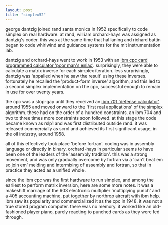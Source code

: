 ```yaml
---
layout: post
title: "simplex52"
---
```


george dantzig joined rand santa monica in 1952 specifically to code simplex on real hardware. at rand, william orchard-hays was assigned as dantzig's coder. this was at the same time that hal laning and richard battin began to code whirlwind and guidance systems for the mit instrumentation lab.

dantzig and orchard-hays went to work in 1953 with an [ibm cpc card programmed calculator 'poor man's eniac'](https://en.wikipedia.org/wiki/IBM_CPC). surprisingly, they were able to calculate a matrix inverse for each simplex iteration. less surprisingly, dantzig was 'appalled when he saw the result' using these inverses. fortunately he recalled the 'product-form inverse' algorithm, and this led to a second simplex implementation on the cpc, successful enough to remain in use for over twenty years. 

the cpc was a stop-gap until they received an [ibm 701 'defense calculator'](https://en.wikipedia.org/wiki/IBM_701) around 1955 and moved onward to the 'first real applications' of the simplex algorithm. these had on the order of a hundred constraints. an ibm 704 and two to three times more constraints soon followed. at this stage the code became known as rslp1 and was first distributed outside rand. it was released commercially as scrol and achieved its first significant usage, in the oil industry, around 1958. 

all of this effectively took place 'before fortran'. coding was in assembly language or directly in binary. orchard-hays in particular seems to have been one of the leaders of the 'assembly tradition'. this was a strong movement, and was only gradually overcome by fortran via a 'can't beat em so join em' melding and intermixing of assembly and fortran, so that in practice they acted as a unified whole.

since the ibm cpc was the first hardware to run simplex, and among the earliest to perform matrix inversion, here are some more notes. it was a makeshift marriage of the 603 electronic multiplier 'multiplying punch' and a 405 accounting machine, put together by northrop aircraft with ibm help. ibm saw its popularity and commercialized it as the cpc in 1948. it was not a true stored program computer. there was no memory. it worked like an old-fashioned player piano, purely reacting to punched cards as they were fed through.
